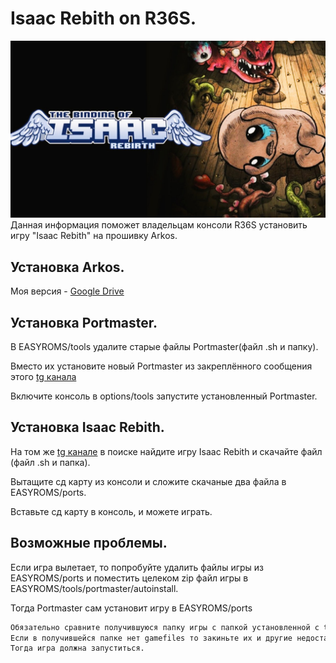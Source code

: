 # Isaac Rebith on R36S.

![](https://raw.githubusercontent.com/vanyat05/Isaac-Rebith-on-R36S./main/logo.jpg)
Данная информация поможет владельцам консоли R36S установить игру "Isaac Rebith"  на прошивку Arkos.

## Установка Arkos.

Моя версия - [Google Drive](https://drive.google.com/file/d/10z7j7IZ7WX3y10ZJBW_a2-agcIe1Dx9m/view?usp=sharing)

## Установка Portmaster.

В EASYROMS/tools удалите старые файлы Portmaster(файл .sh и папку).

Вместо их установите новый Portmaster из закреплённого сообщения этого [tg канала](https://t.me/PortMasterRU)

Включите консоль в options/tools запустите установленный Portmaster.

## Установка Isaac Rebith.

На том же [tg канале](https://t.me/PortMasterRU) в поиске найдите игру Isaac Rebith и скачайте файл (файл .sh и папка).

Вытащите сд карту из консоли и сложите скачаные два файла в EASYROMS/ports.

Вставьте сд карту в консоль, и можете играть.

## Возможные проблемы.

Если игра вылетает, то попробуйте удалить файлы игры из EASYROMS/ports и поместить целеком zip файл игры в EASYROMS/tools/portmaster/autoinstall.

Тогда Portmaster сам установит игру в EASYROMS/ports

```bash
Обязательно сравните получившуюся папку игры с папкой установленной с tg канала.
Если в получившейся папке нет gamefiles то закиньте их и другие недостающие файлы.
Тогда игра должна запуститься.
```



